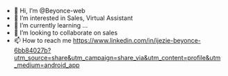 - 👋 Hi, I’m @Beyonce-web
- 👀 I’m interested in Sales, Virtual Assistant
- 🌱 I’m currently learning ...
- 💞️ I’m looking to collaborate on sales
- 📫 How to reach me https://www.linkedin.com/in/ijezie-beyonce-6bb84027b?utm_source=share&utm_campaign=share_via&utm_content=profile&utm_medium=android_app

<!---
Beyonce-web/Beyonce-web is a ✨ special ✨ repository because its `README.md` (this file) appears on your GitHub profile.
You can click the Preview link to take a look at your changes.
--->

